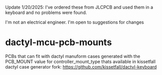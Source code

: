 Update 1/20/2025: I've ordered these from JLCPCB and used them in a keyboard and no problems were found. 

I'm not an electrical engineer. I'm open to suggestions for changes
# dactyl-mcu-pcb-mounts
PCBs that can fit with dactyl manuform cases generated with the PCB_MOUNT value for controller_mount_type thats available in kissetfall dactyl case generator fork: https://github.com/kissetfall/dactyl-keyboard
